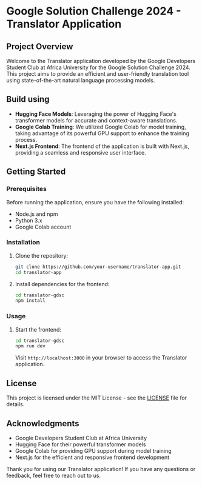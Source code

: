 # Google Solution Challenge 2024 - Translator Application

## Project Overview

Welcome to the Translator application developed by the Google Developers Student Club at Africa University for the Google Solution Challenge 2024. This project aims to provide an efficient and user-friendly translation tool using state-of-the-art natural language processing models.

## Build using

- **Hugging Face Models**: Leveraging the power of Hugging Face's transformer models for accurate and context-aware translations.
- **Google Colab Training**: We utilized Google Colab for model training, taking advantage of its powerful GPU support to enhance the training process.
- **Next.js Frontend**: The frontend of the application is built with Next.js, providing a seamless and responsive user interface.

## Getting Started

### Prerequisites

Before running the application, ensure you have the following installed:

- Node.js and npm
- Python 3.x
- Google Colab account

### Installation

1. Clone the repository:

   ```bash
   git clone https://github.com/your-username/translator-app.git
   cd translator-app
   ```

2. Install dependencies for the frontend:

   ```bash
   cd translator-gdsc
   npm install
   ```

### Usage

1. Start the frontend:

   ```bash
   cd translator-gdsc
   npm run dev
   ```

   Visit `http://localhost:3000` in your browser to access the Translator application.

## License

This project is licensed under the MIT License - see the [LICENSE](LICENSE) file for details.

## Acknowledgments

- Google Developers Student Club at Africa University
- Hugging Face for their powerful transformer models
- Google Colab for providing GPU support during model training
- Next.js for the efficient and responsive frontend development

Thank you for using our Translator application! If you have any questions or feedback, feel free to reach out to us.
